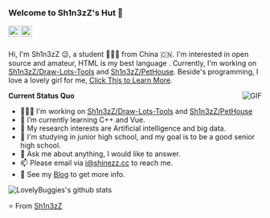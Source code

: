 ### Welcome to Sh1n3zZ's Hut 👋

<a href="https://tva1.sinaimg.cn/large/007S8ZIlgy1ggrqy7om28j30j80omjtq.jpg">
  <img align="left" alt="Wechat" width="22px" src="https://cdn.jsdelivr.net/npm/simple-icons@3.1.0/icons/wechat.svg" />
</a>
<a href="mailto:i@shinezz.cc">
  <img align="left" alt="'Gmail" width="22px" src="https://cdn.jsdelivr.net/npm/simple-icons@3.1.0/icons/gmail.svg" />
</a>

<br />
<br />

Hi, I'm Sh1n3zZ 😉, a student 👨🏻‍💻 from China 🇨🇳. I'm interested in open source and amateur, HTML is my best language . Currently, I'm working on [Sh1n3zZ/Draw-Lots-Tools](https://github.com/Sh1n3zZ/Draw-Lots-Tools) and [Sh1n3zZ/PetHouse](https://github.com/Sh1n3zZ/PetHouse). Beside's programming, I love a️ lovely girl for me, [Click This to Learn More](https://love.shinezz.cc).

  <img align="right" alt="GIF" src="https://media.giphy.com/media/iIqmM5tTjmpOB9mpbn/giphy.gif" />

**Current Status Quo**

- 👨🏻‍💻 I'm working on [Sh1n3zZ/Draw-Lots-Tools](https://github.com/Sh1n3zZ/Draw-Lots-Tools) and [Sh1n3zZ/PetHouse](https://github.com/Sh1n3zZ/PetHouse)
- 🌱 I’m currently learning C++ and Vue.
- 🤔 My research interests are Artificial intelligence and big data.
- 💼 I'm studying in junior high school, and my goal is to be a good senior high school.
- 💬 Ask me about anything, I would like to answer.
- 📫 Please email via i@shinezz.cc to reach me.
- 👀 See my [Blog](https://shinezz.cc) to get more info.

![LovelyBuggies's github stats](https://github-readme-stats.vercel.app/api?username=Sh1n3zZ&show_icons=true&hide_border=true)

⭐️ From [Sh1n3zZ](https://github.com/Sh1n3zZ)
